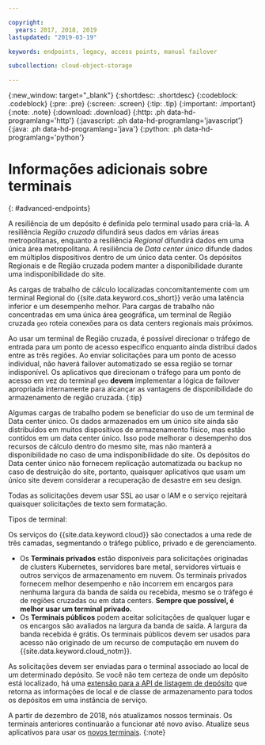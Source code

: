```yaml
---

copyright:
  years: 2017, 2018, 2019
lastupdated: "2019-03-19"

keywords: endpoints, legacy, access points, manual failover

subcollection: cloud-object-storage

---
```

{:new_window: target="_blank"}
{:shortdesc: .shortdesc}
{:codeblock: .codeblock}
{:pre: .pre}
{:screen: .screen}
{:tip: .tip}
{:important: .important}
{:note: .note}
{:download: .download} 
{:http: .ph data-hd-programlang='http'} 
{:javascript: .ph data-hd-programlang='javascript'} 
{:java: .ph data-hd-programlang='java'} 
{:python: .ph data-hd-programlang='python'}

# Informações adicionais sobre terminais
{: #advanced-endpoints}

A resiliência de um depósito é definida pelo terminal usado para criá-la. A resiliência _Região cruzada_ difundirá seus dados em várias áreas metropolitanas, enquanto a resiliência _Regional_ difundirá dados em uma única área metropolitana. A resiliência de _Data center único_ difunde dados em múltiplos dispositivos dentro de um único data center. Os depósitos Regionais e de Região cruzada podem manter a disponibilidade durante uma indisponibilidade do site.

As cargas de trabalho de cálculo localizadas concomitantemente com um terminal Regional do {{site.data.keyword.cos_short}} verão uma latência inferior e um desempenho melhor. Para cargas de trabalho não concentradas em uma única área geográfica, um terminal de Região cruzada `geo` roteia conexões para os data centers regionais mais próximos.

Ao usar um terminal de Região cruzada, é possível direcionar o tráfego de entrada para um ponto de acesso específico enquanto ainda distribui dados entre as três regiões. Ao enviar solicitações para um ponto de acesso individual, não haverá failover automatizado se essa região se tornar indisponível. Os aplicativos que direcionam o tráfego para um ponto de acesso em vez do terminal `geo` **devem** implementar a lógica de failover apropriada internamente para alcançar as vantagens de disponibilidade do armazenamento de região cruzada.
{:tip}

Algumas cargas de trabalho podem se beneficiar do uso de um terminal de Data center único. Os dados armazenados em um único site ainda são distribuídos em muitos dispositivos de armazenamento físico, mas estão contidos em um data center único. Isso pode melhorar o desempenho dos recursos de cálculo dentro do mesmo site, mas não manterá a disponibilidade no caso de uma indisponibilidade do site. Os depósitos do Data center único não fornecem replicação automatizada ou backup no caso de destruição do site, portanto, quaisquer aplicativos que usam um único site devem considerar a recuperação de desastre em seu design.

Todas as solicitações devem usar SSL ao usar o IAM e o serviço rejeitará quaisquer solicitações de texto sem formatação.

Tipos de terminal:

Os serviços do {{site.data.keyword.cloud}} são conectados a uma rede de três camadas, segmentando o tráfego público, privado e de gerenciamento.

* Os **Terminais privados** estão disponíveis para solicitações originadas de clusters Kubernetes, servidores bare metal, servidores virtuais e outros serviços de armazenamento em nuvem. Os terminais privados fornecem melhor desempenho e não incorrem em encargos para nenhuma largura da banda de saída ou recebida, mesmo se o tráfego é de regiões cruzadas ou em data centers. **Sempre que possível, é melhor usar um terminal privado.**
* Os **Terminais públicos** podem aceitar solicitações de qualquer lugar e os encargos são avaliados na largura da banda de saída. A largura da banda recebida é grátis. Os terminais públicos devem ser usados para acesso não originado de um recurso de computação em nuvem do {{site.data.keyword.cloud_notm}}. 

As solicitações devem ser enviadas para o terminal associado ao local de um determinado depósito. Se você não tem certeza de onde um depósito está localizado, há uma [extensão para a API de listagem de depósito](/docs/services/cloud-object-storage/api-reference?topic=cloud-object-storage-compatibility-api-bucket-operations#compatibility-api-list-buckets-extended) que retorna as informações de local e de classe de armazenamento para todos os depósitos em uma instância de serviço.

A partir de dezembro de 2018, nós atualizamos nossos terminais. Os terminais anteriores continuarão a funcionar até novo aviso. Atualize seus aplicativos para usar os [novos terminais](https://control.cloud-object-storage.cloud.ibm.com/v2/endpoints).
{:note}
